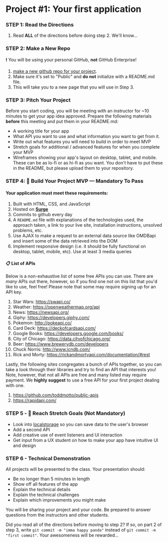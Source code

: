 
# Project #1: Your first application

### STEP 1: Read the Directions
1) Read **ALL** of the directions before doing step 2. We'll know...

### STEP 2: Make a New Repo
:heavy_exclamation_mark: You will be using your personal GitHub, **not** GitHub Enterprise!
1. [make a new github repo for your project](https://help.github.com/articles/create-a-repo/).
2. Make sure it's set to "Public" and **do not** initialize with a README.md file.
3. This will take you to a new page that you will use in Step 3.

### STEP 3: Pitch Your Project
Before you start coding, you will be meeting with an instructor for ~10 minutes to get your app idea approved. Prepare the following materials **before** this meeting and put them in your README.md:
- A working title for your app
- What API you want to use and what information you want to get from it. 
- Write out what features you will need to build in order to meet MVP 
- Stretch goals for additional / advanced features for when you complete your MVP 
- Wireframes showing your app's layout on desktop, tablet, and mobile. These can be as lo-fi or as hi-fi as you want. You don't have to put these in the README, but please upload them to your repository.

### STEP 4: &#x1F534; Build Your Project MVP —  Mandatory To Pass

#### Your application must meet these requirements:

  1. Built with HTML, CSS, and JavaScript
  2. Hosted on **[Surge](https://surge.sh/)**
  3. Commits to github every day<br>
  4. A `README.md` file with explanations of the technologies used, the approach taken, a link to your live site, installation instructions, unsolved problems, etc.
  1. Use AJAX to make a request to an external data source like OMDBapi and insert some of the data retrieved into the DOM
  1. Implement responsive design (i.e. it should be fully functional on desktop, tablet, mobile, etc). Use at least 3 media  queries

#### 📋 List of APIs

Below is a non-exhaustive list of some free APIs you can use. There are _many_ APIs out there, however, so if you find one not on this list that you'd like to use, feel free! Please note that some may require signing up for an API key.

  1. Star Wars: https://swapi.co/
  1. Weather: https://openweathermap.org/api
  1. News: https://newsapi.org/
  1. Giphy: https://developers.giphy.com/
  1. Pokemon: http://pokeapi.co/
  1. Card Deck: https://deckofcardsapi.com/
  1. Google Books: https://developers.google.com/books/
  1. City of Chicago: https://data.cityofchicago.org/
  1. Beer: https://www.brewerydb.com/developers
  1. Chuck Norris: http://www.icndb.com/
  1. Rick and Morty: https://rickandmortyapi.com/documentation/#rest
  
Lastly, the following sites congregates a bunch of APIs together, so you can take a look through their libraries and try to find an API that interests you! Note, however, that not all APIs are free and many listed may require payment. We **highly suggest** to use a free API for your first project dealing with one. 

  1. https://github.com/toddmotto/public-apis
  1. https://rapidapi.com/

### STEP 5 - &#x1F535; Reach Stretch Goals (Not Mandatory)
- Look into [localstorage](https://developer.mozilla.org/en-US/docs/Web/API/Window/localStorage) so you can save data to the user's browser 
- Add a second API
- Add creative use of event listeners and UI interaction
- Get input from a UX student on how to make your app have intuitive UI and design

### STEP 6 - Technical Demonstration

All projects will be presented to the class.  Your presentation should:

* Be no longer than 5 minutes in length
* Show off all features of the app
* Explain the technical details
* Explain the technical challenges
* Explain which improvements you might make

You will be sharing your project and your code.  Be prepared to answer questions from the instructors and other students.

Did you read all of the directions before moving to step 2? If so, on part 2 of step 3, write `git commit -m "imma happy panda"` instead of `git commit -m "first commit"`. Your awesomeness will be rewarded...

